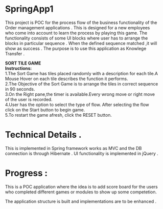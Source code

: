 # SpringApp1
This project is POC for the process flow of the business functionality of the Order management applications .
This is designed for a new employees who come into account to learn the process by playing this game.
The functionality consists of some UI blocks where user has to arrange the blocks in particular sequence . When the defined sequence matched ,it will show as success . 
The purpose is to use this application as  Knowlege Transfer .

<b>SORT TILE GAME</b><br/>
<b>Instructions:</b><br/>
1.The Sort Game has tiles placed randomly with a description for each tile.A Mouse Hover on 
each tile describes the function it performs.<br/>
2.The Objective of the Sort Game is to arrange the tiles in correct sequence in 90 seconds.<br/>
3.On the Right pane,the timer is available.Every wrong move or right move of the user is recorded.<br/>
4.User has the option to select the type of flow. After selecting the flow click on the Start button to begin game.<br/>
5.To restart the game afresh, click the RESET button.</label><br/>

# Technical Details .
This is implemented in Spring framework works as MVC and the DB connection is through Hibernate .
UI functionality is implemented in jQuery .

# Progress : 

   This is a POC application where the idea is to add score board for the users who completed  different games or modules to show up some competetion.

The application structure is built and implementations are to be enhanced .


